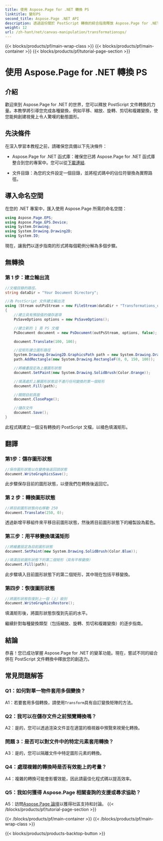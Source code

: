 ```yaml
---
title: 使用 Aspose.Page for .NET 轉換 PS
linktitle: 變形PS
second_title: Aspose.Page .NET API
description: 透過這份關於 PostScript 轉換的綜合指南釋放 Aspose.Page for .NET 的潛力。輕鬆建立動態圖形。
weight: 12
url: /zh-hant/net/canvas-manipulation/transformationsps/
---
```


{{< blocks/products/pf/main-wrap-class >}}
{{< blocks/products/pf/main-container >}}
{{< blocks/products/pf/tutorial-page-section >}}

# 使用 Aspose.Page for .NET 轉換 PS

## 介紹

歡迎來到 Aspose.Page for .NET 的世界，您可以釋放 PostScript 文件轉換的力量。本教學將引導您完成各種變換，例如平移、縮放、旋轉、剪切和複雜變換，使您能夠創建視覺上令人驚嘆的動態圖形。

## 先決條件

在深入學習本教程之前，請確保您具備以下先決條件：

-  Aspose.Page for .NET 函式庫：確保您已將 Aspose.Page for .NET 函式庫整合到您的專案中。您可以從[下載連結](https://releases.aspose.com/page/net/).

- 文件目錄：為您的文件設定一個目錄，並將程式碼中的佔位符替換為實際路徑。

## 導入命名空間

在您的 .NET 專案中，匯入使用 Aspose.Page 所需的命名空間：

```csharp
using Aspose.Page.EPS;
using Aspose.Page.EPS.Device;
using System.Drawing;
using System.Drawing.Drawing2D;
using System.IO;
```

現在，讓我們以逐步指南的形式將每個範例分解為多個步驟。


## 無轉換

### 第 1 步：建立輸出流

```csharp
//文檔目錄的路徑。
string dataDir = "Your Document Directory";

//為 PostScript 文件建立輸出流
using (Stream outPsStream = new FileStream(dataDir + "Transformations_outPS.ps", FileMode.Create))
{
    //建立具有預設值的儲存選項
    PsSaveOptions options = new PsSaveOptions();

    //建立新的 1 頁 PS 文檔
    PsDocument document = new PsDocument(outPsStream, options, false);

    document.Translate(100, 100);

    //從矩形建立圖形路徑
    System.Drawing.Drawing2D.GraphicsPath path = new System.Drawing.Drawing2D.GraphicsPath();
    path.AddRectangle(new System.Drawing.RectangleF(0, 0, 150, 100));

    //將繪畫設定為上層圖形狀態
    document.SetPaint(new System.Drawing.SolidBrush(Color.Orange));

    //填滿處於上層圖形狀態且不進行任何變換的第一個矩形
    document.Fill(path);

    //關閉目前頁面
    document.ClosePage();

    //儲存文件
    document.Save();
}
```

此程式碼建立一個沒有轉換的 PostScript 文檔，以橘色填滿矩形。

## 翻譯

### 第1步：儲存圖形狀態

```csharp
//保存圖形狀態以在變換後返回該狀態
document.WriteGraphicsSave();
```

此步驟保存目前的圖形狀態，以便我們在轉換後返回它。

### 第 2 步：轉換圖形狀態

```csharp
//將目前圖形狀態向右移動 250
document.Translate(250, 0);
```

透過新增平移組件來平移目前圖形狀態，然後將目前圖形狀態下的繪製設為藍色。

### 第三步：用平移變換填滿矩形

```csharp
//將繪畫設定為目前圖形狀態
document.SetPaint(new System.Drawing.SolidBrush(Color.Blue));

//填滿目前圖形狀態下的第二個矩形（具有平移變換）
document.Fill(path);
```

此步驟填入目前圖形狀態下的第二個矩形，其中現在包括平移變換。

### 第四步：恢復圖形狀態

```csharp
//將圖形狀態恢復到上一個（上）級別
document.WriteGraphicsRestore();
```

填滿矩形後，將圖形狀態恢復到先前的水平。

繼續針對每種變換類型（包括縮放、旋轉、剪切和複雜變換）的逐步指南。

## 結論

恭喜！您已成功掌握 Aspose.Page for .NET 的變革功能。現在，嘗試不同的組合併在 PostScript 文件轉換中釋放您的創造力。

## 常見問題解答

### Q1：如何對單一物件套用多個變換？

A1：若要套用多個轉換，請使用`Transform`具有自訂變換矩陣的方法。

### Q2：我可以在儲存文件之前預覽轉換嗎？

A2：是的，您可以透過渲染文件並在適當的檢視器中預覽來視覺化轉換。

### 問題 3：是否可以對文件中的特定元素套用轉換？

A3：是的，您可以隔離文件中特定圖形元素的轉換。

### Q4：處理複雜的轉換時是否有效能上的考量？

A4：複雜的轉換可能會影響效能，因此請最佳化程式碼以提高效率。

### Q5：我如何獲得 Aspose.Page 相關查詢的支援或尋求協助？

 A5：訪問[Aspose.Page 論壇](https://forum.aspose.com/c/page/39)以獲得社區支持和討論。
{{< /blocks/products/pf/tutorial-page-section >}}

{{< /blocks/products/pf/main-container >}}
{{< /blocks/products/pf/main-wrap-class >}}

{{< blocks/products/products-backtop-button >}}
